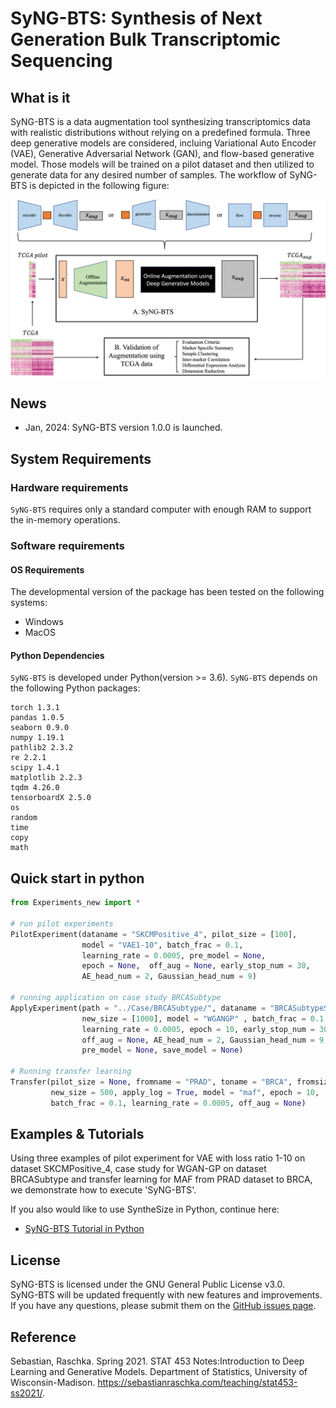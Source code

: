 # SyNG-BTS: Synthesis of Next Generation Bulk Transcriptomic Sequencing

## What is it

SyNG-BTS is a data augmentation tool synthesizing transcriptomics data with realistic distributions without relying on a predefined formula. Three deep generative models are considered, incluing Variational Auto Encoder (VAE), Generative Adversarial Network (GAN), and flow-based generative model. Those models will be trained on a pilot dataset and then utilized to generate data for any desired number of samples. The workflow of SyNG-BTS is depicted in the following figure:

<p align="center">
  <img src="./pics/sygn-bts-workflow.jpg" width = "1000" alt="method" align=center />
</p>

## News 
* Jan, 2024: SyNG-BTS version 1.0.0 is launched.

## System Requirements
### Hardware requirements
`SyNG-BTS` requires only a standard computer with enough RAM to support the in-memory operations. 

### Software requirements
#### OS Requirements
The developmental version of the package has been tested on the following systems:
+ Windows
+ MacOS
 
  
#### Python Dependencies
`SyNG-BTS` is developed under Python(version >= 3.6). 
`SyNG-BTS` depends on the following Python packages:

    torch 1.3.1
    pandas 1.0.5
    seaborn 0.9.0
    numpy 1.19.1
    pathlib2 2.3.2
    re 2.2.1
    scipy 1.4.1
    matplotlib 2.2.3
    tqdm 4.26.0
    tensorboardX 2.5.0
    os
    random
    time
    copy
    math

## Quick start in python
```python
from Experiments_new import *

# run pilot experiments
PilotExperiment(dataname = "SKCMPositive_4", pilot_size = [100],
                model = "VAE1-10", batch_frac = 0.1, 
                learning_rate = 0.0005, pre_model = None,
                epoch = None,  off_aug = None, early_stop_num = 30,
                AE_head_num = 2, Gaussian_head_num = 9)

# running application on case study BRCASubtype
ApplyExperiment(path = "../Case/BRCASubtype/", dataname = "BRCASubtypeSel", apply_log = True, 
                new_size = [1000], model = "WGANGP" , batch_frac = 0.1, 
                learning_rate = 0.0005, epoch = 10, early_stop_num = 30, 
                off_aug = None, AE_head_num = 2, Gaussian_head_num = 9, 
                pre_model = None, save_model = None)

# Running transfer learning
Transfer(pilot_size = None, fromname = "PRAD", toname = "BRCA", fromsize = 551, 
         new_size = 500, apply_log = True, model = "maf", epoch = 10,
         batch_frac = 0.1, learning_rate = 0.0005, off_aug = None)
```

## Examples & Tutorials
Using three examples of pilot experiment for VAE with loss ratio 1-10 on dataset SKCMPositive_4, case study for WGAN-GP on dataset BRCASubtype and transfer learning for MAF from PRAD dataset to BRCA,  we demonstrate how to execute 'SyNG-BTS'. <br>

If you also would like to use SyntheSize in Python, continue here:
+ [SyNG-BTS Tutorial in Python](https://github.com/LXQin/SyNG-BTS/blob/main/syng_bts/python/Experiments_run.ipynb)


<!--## How to Cite SyNG-BTS (unfinished)
Please cite the following manuscript:
>Supervised learning of high-confidence phenotypic subpopulations from single-cell data. Nature Machine Intelligence (2023). https://doi.org/10.1038/s42256-023-00656-y. <br>
Tao Ren, Canping Chen, Alexey V. Danilov, Susan Liu, Xiangnan Guan, Shunyi Du, Xiwei Wu, Mara H. Sherman, Paul T. Spellman, Lisa M. Coussens, Andrew C. Adey, Gordon B. Mills, Ling-Yun Wu and Zheng Xia -->


## License
SyNG-BTS is licensed under the GNU General Public License v3.0. <br>
SyNG-BTS will be updated frequently with new features and improvements. If you have any questions, please submit them on the [GitHub issues page](https://github.com/LXQin/SyNG-BTS/issues).

## Reference 
Sebastian, Raschka. Spring 2021. STAT 453 Notes:Introduction to Deep Learning and Generative Models. Department of Statistics, University of Wisconsin-Madison. https://sebastianraschka.com/teaching/stat453-ss2021/.
